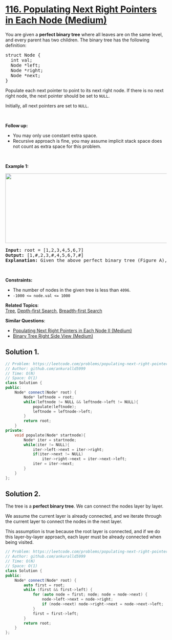 # [116. Populating Next Right Pointers in Each Node (Medium)](https://leetcode.com/problems/populating-next-right-pointers-in-each-node/)

<p>You are given a <strong>perfect binary tree</strong>&nbsp;where&nbsp;all leaves are on the same level, and every parent has two children. The binary tree has the following definition:</p>

<pre>struct Node {
  int val;
  Node *left;
  Node *right;
  Node *next;
}
</pre>

<p>Populate each next pointer to point to its next right node. If there is no next right node, the next pointer should be set to <code>NULL</code>.</p>

<p>Initially, all next pointers are set to <code>NULL</code>.</p>

<p>&nbsp;</p>

<p><strong>Follow up:</strong></p>

<ul>
	<li>You may only use constant extra space.</li>
	<li>Recursive approach is fine, you may assume implicit stack space does not count as extra space for this problem.</li>
</ul>

<p>&nbsp;</p>
<p><strong>Example 1:</strong></p>

<p><img alt="" src="https://assets.leetcode.com/uploads/2019/02/14/116_sample.png" style="width: 640px; height: 218px;"></p>

<pre><strong>Input:</strong> root = [1,2,3,4,5,6,7]
<strong>Output:</strong> [1,#,2,3,#,4,5,6,7,#]
<strong>Explanation: </strong>Given the above perfect binary tree (Figure A), your function should populate each next pointer to point to its next right node, just like in Figure B. The serialized output is in level order as connected by the next pointers, with '#' signifying the end of each level.
</pre>

<p>&nbsp;</p>
<p><strong>Constraints:</strong></p>

<ul>
	<li>The number of nodes in the given tree is less than <code>4096</code>.</li>
	<li><code>-1000 &lt;= node.val &lt;= 1000</code></li>
</ul>

**Related Topics**:  
[Tree](https://leetcode.com/tag/tree/), [Depth-first Search](https://leetcode.com/tag/depth-first-search/), [Breadth-first Search](https://leetcode.com/tag/breadth-first-search/)

**Similar Questions**:
* [Populating Next Right Pointers in Each Node II (Medium)](https://leetcode.com/problems/populating-next-right-pointers-in-each-node-ii/)
* [Binary Tree Right Side View (Medium)](https://leetcode.com/problems/binary-tree-right-side-view/)

## Solution 1.

```cpp
// Problem: https://leetcode.com/problems/populating-next-right-pointers-in-each-node/
// Author: github.com/ankuralld5999
// Time: O(N)
// Space: O(1)
class Solution {
public:
    Node* connect(Node* root) {
        Node* leftnode = root;
        while(leftnode != NULL && leftnode->left != NULL){
            populate(leftnode);
            leftnode = leftnode->left;
        }
        return root;
    }
private:
    void populate(Node* startnode){
        Node* iter = startnode;
        while(iter != NULL){
            iter->left->next = iter->right;
            if(iter->next != NULL)
                iter->right->next = iter->next->left;
            iter = iter->next;
        }
    }
};
```

## Solution 2.

The tree is a **perfect binary tree**. We can connect the nodes layer by layer.

We assume the current layer is already connected, and we iterate through the current layer to connect the nodes in the next layer.

This assumption is true because the root layer is connected, and if we do this layer-by-layer approach, each layer must be already connected when being visited.

```cpp
// Problem: https://leetcode.com/problems/populating-next-right-pointers-in-each-node/
// Author: github.com/ankuralld5999
// Time: O(N)
// Space: O(1)
class Solution {
public:
    Node* connect(Node* root) {
        auto first = root;
        while (first && first->left) {
            for (auto node = first; node; node = node->next) {
                node->left->next = node->right;
                if (node->next) node->right->next = node->next->left;
            } 
            first = first->left;
        }
        return root;
    }
};
```
